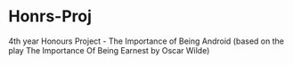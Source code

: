 Honrs-Proj
==========

4th year Honours Project - The Importance of Being Android (based on the play The Importance Of Being Earnest by Oscar Wilde)